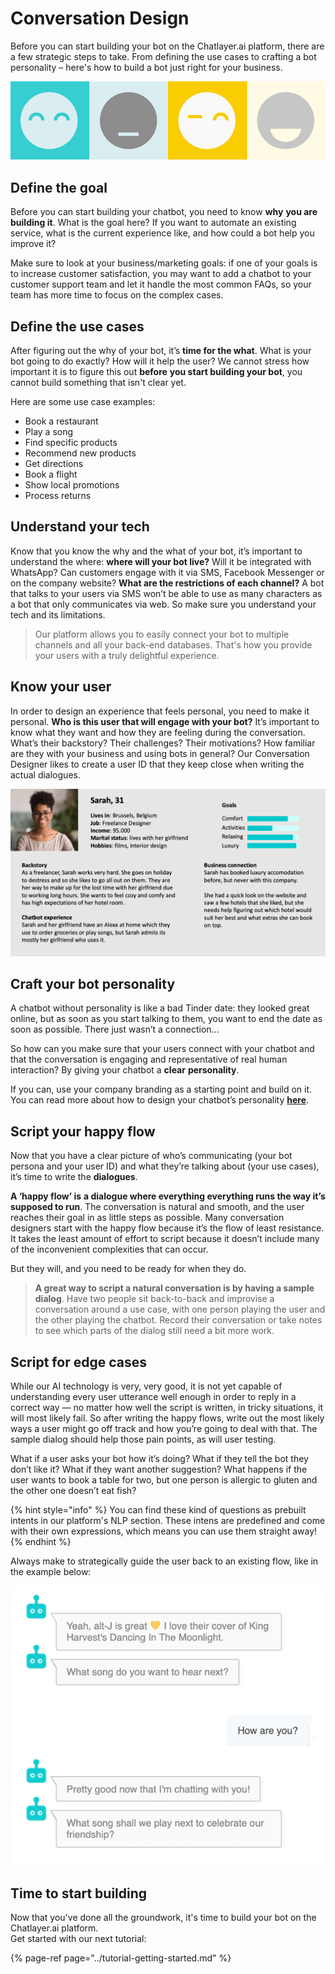 # Conversation Design

Before you can start building your bot on the Chatlayer.ai platform, there are a few strategic steps to take. From defining the use cases to crafting a bot personality – here's how to build a bot just right for your business.

![](../../.gitbook/assets/emoji-figure.jpg)

## **Define the goal** <a id="6f63"></a>

Before you can start building your chatbot, you need to know **why** **you are building it**. What is the goal here? If you want to automate an existing service, what is the current experience like, and how could a bot help you improve it? 

Make sure to look at your business/marketing goals: if one of your goals is to increase customer satisfaction, you may want to add a chatbot to your customer support team and let it handle the most common FAQs, so your team has more time to focus on the complex cases.

## Define the use cases <a id="9f38"></a>

After figuring out the why of your bot, it’s **time for the what**. What is your bot going to do exactly? How will it help the user? We cannot stress how important it is to figure this out **before** **you start building your bot**, you cannot build something that isn't clear yet.

Here are some use case examples:

* Book a restaurant
* Play a song
* Find specific products
* Recommend new products
* Get directions
* Book a flight
* Show local promotions
* Process returns

## Understand your tech <a id="d127"></a>

Know that you know the why and the what of your bot, it’s important to understand the where: **where will your bot live?** Will it be integrated with WhatsApp? Can customers engage with it via SMS, Facebook Messenger or on the company website? **What are the restrictions of each channel?** A bot that talks to your users via SMS won’t be able to use as many characters as a bot that only communicates via web. So make sure you understand your tech and its limitations.

> Our platform allows you to easily connect your bot to multiple channels and all your back-end databases. That's how you provide your users with a truly delightful experience.

## Know your user <a id="948d"></a>

In order to design an experience that feels personal, you need to make it personal. **Who is this user that will engage with your bot?** It’s important to know what they want and how they are feeling during the conversation. What’s their backstory? Their challenges? Their motivations? How familiar are they with your business and using bots in general? Our Conversation Designer likes to create a user ID that they keep close when writing the actual dialogues.

![An example of a user ID](../../.gitbook/assets/sarah.png)

## Craft your bot personality <a id="eb7b"></a>

A chatbot without personality is like a bad Tinder date: they looked great online, but as soon as you start talking to them, you want to end the date as soon as possible. There just wasn’t a connection…

So how can you make sure that your users connect with your chatbot and that the conversation is engaging and representative of real human interaction? By giving your chatbot a **clear** **personality**.

If you can, use your company branding as a starting point and build on it. You can read more about how to design your chatbot’s personality [**here**](https://chatbotslife.com/how-to-design-your-chatbots-personality-free-download-dd9eeccffbb9).

## Script your happy flow <a id="d5fb"></a>

Now that you have a clear picture of who’s communicating \(your bot persona and your user ID\) and what they’re talking about \(your use cases\), it’s time to write the **dialogues**.

**A ‘happy flow’ is** **a dialogue where everything everything runs the way it’s supposed to run**. The conversation is natural and smooth, and the user reaches their goal in as little steps as possible. Many conversation designers start with the happy flow because it’s the flow of least resistance. It takes the least amount of effort to script because it doesn’t include many of the inconvenient complexities that can occur.

But they will, and you need to be ready for when they do.

> **A great way to script a natural conversation is by having a sample dialog**. Have two people sit back-to-back and improvise a conversation around a use case, with one person playing the user and the other playing the chatbot. Record their conversation or take notes to see which parts of the dialog still need a bit more work.

## Script for edge cases <a id="06e9"></a>

While our AI technology is very, very good, it is not yet capable of understanding every user utterance well enough in order to reply in a correct way — no matter how well the script is written, in tricky situations, it will most likely fail. So after writing the happy flows, write out the most likely ways a user might go off track and how you’re going to deal with that. The sample dialog should help those pain points, as will user testing.

What if a user asks your bot how it’s doing? What if they tell the bot they don’t like it? What if they want another suggestion? What happens if the user wants to book a table for two, but one person is allergic to gluten and the other one doesn’t eat fish? 

{% hint style="info" %}
You can find these kind of questions as prebuilt intents in our platform's NLP section. These intens are predefined and come with their own expressions, which means you can use them straight away!
{% endhint %}

Always make to strategically guide the user back to an existing flow, like in the example below:

![A good answer to an out-of-scope question that puts the user back on track](../../.gitbook/assets/image%20%28343%29.png)

## Time to start building

Now that you've done all the groundwork, it's time to build your bot on the Chatlayer.ai platform.   
Get started with our next tutorial:

{% page-ref page="../tutorial-getting-started.md" %}



